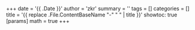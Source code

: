 +++
date = '{{ .Date }}'
author = 'zkr'
summary = ''
tags = []
categories = []
title = '{{ replace .File.ContentBaseName "-" " " | title }}'
showtoc: true
[params]
    math = true
+++
